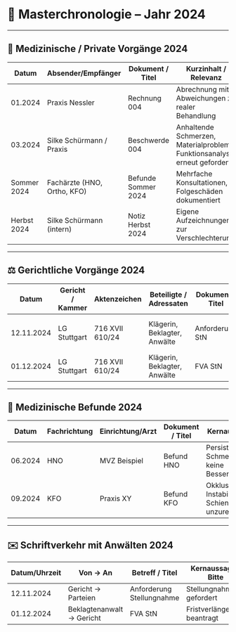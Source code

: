 # 📑 Masterchronologie – Jahr 2024

---

## 🦷 Medizinische / Private Vorgänge 2024

| Datum       | Absender/Empfänger          | Dokument / Titel    | Kurzinhalt / Relevanz                                                | Beleg |
|-------------|-----------------------------|---------------------|----------------------------------------------------------------------|-------|
| 01.2024     | Praxis Nessler              | Rechnung 004        | Abrechnung mit Abweichungen zu realer Behandlung                      | [PDF](../belege/rechnung_004.pdf) |
| 03.2024     | Silke Schürmann / Praxis    | Beschwerde 004      | Anhaltende Schmerzen, Materialprobleme, Funktionsanalyse erneut gefordert | [PDF](../schreiben/beschwerde_004.pdf) |
| Sommer 2024 | Fachärzte (HNO, Ortho, KFO) | Befunde Sommer 2024 | Mehrfache Konsultationen, Folgeschäden dokumentiert                   | [PDF](../befunde/befunde_sommer2024.pdf) |
| Herbst 2024 | Silke Schürmann (intern)    | Notiz Herbst 2024   | Eigene Aufzeichnungen zur Verschlechterung                            | [PDF](../notizen/notiz_herbst2024.pdf) |

---

## ⚖️ Gerichtliche Vorgänge 2024

| Datum       | Gericht / Kammer | Aktenzeichen     | Beteiligte / Adressaten | Dokument / Titel         | Kernaussage / Begründung         | Zitat | Relevanz / Wirkung | Beleg |
|-------------|-----------------|------------------|-------------------------|--------------------------|----------------------------------|-------|--------------------|-------|
| 12.11.2024  | LG Stuttgart    | 716 XVII 610/24  | Klägerin, Beklagter, Anwälte | Anforderung StN        | Gericht fordert Stellungnahme    | „[…]“ | zwingt Parteien zur Reaktion, Verzögerung dokumentiert | [PDF](../10003968086_1_Anforderung%20StN.pdf) |
| 01.12.2024  | LG Stuttgart    | 716 XVII 610/24  | Klägerin, Beklagter, Anwälte | FVA StN                 | Beklagte beantragt Fristverlängerung | „[…]“ | erneute Verzögerung, Kostenbelastung | [PDF](../10003997337_1_FVA%20StN%20wg.pdf) |

---

## 🧪 Medizinische Befunde 2024

| Datum  | Fachrichtung | Einrichtung/Arzt | Dokument / Titel | Kernaussage | ICD/OPS | Zitat | Relevanz | Bezug | Beleg |
|--------|--------------|------------------|-----------------|-------------|---------|-------|----------|-------|-------|
| 06.2024 | HNO          | MVZ Beispiel     | Befund HNO       | Persistierende Schmerzen, keine Besserung | Hxx.xx | „… persistierende Beschwerden …“ | stützt Folgeschäden | Schmerzen | [PDF](../befunde/befunde_sommer2024.pdf) |
| 09.2024 | KFO          | Praxis XY        | Befund KFO       | Okklusale Instabilität, Schiene unzureichend | Kxx.xx | „… okklusale Instabilität …“ | belegt Materialinstabilität | Schiene | [PDF](../befunde/befunde_sommer2024.pdf#page=2) |

---

## ✉️ Schriftverkehr mit Anwälten 2024

| Datum/Uhrzeit | Von → An          | Betreff / Titel             | Kernaussage / Bitte   | Status | Frist | Beleg |
|---------------|------------------|-----------------------------|-----------------------|--------|-------|-------|
| 12.11.2024    | Gericht → Parteien | Anforderung Stellungnahme  | Stellungnahme gefordert | offen  | 14 Tg | [PDF](../10003968086_1_Anforderung%20StN.pdf) |
| 01.12.2024    | Beklagtenanwalt → Gericht | FVA StN              | Fristverlängerung beantragt | offen  | +X Tg | [PDF](../10003997337_1_FVA%20StN%20wg.pdf) |

